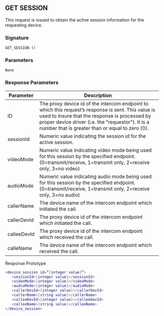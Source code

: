 ## GET SESSION

This request is issued to obtain the active session information for the requesting device.


### Signature

`GET_SESSION ()`


### Parameters

`None`


### Response Parameters

| Parameter | Description |
| --- | --- |
| ID | The proxy device id of the intercom endpoint to which this request’s response is sent.  This value is used to insure that the response is processed by proper device driver (i.e. the "requestor"). It is a number that is greater than or equal to zero (0). |
| sessionId | Numeric value indicating the session id for the active session. |
| videoMode |Numeric value indicating video mode being used for this session by the specified endpoint. (0=transmit/receive, 1=transmit only, 2=receive only, 3=no video) |
| audioMode | Numeric value indicating audio mode being used for this session by the specified endpoint. (0=transmit/receive, 1=transmit only, 2=receive only, 3=no audio) |
| callerName | The device name of the intercom endpoint which initiated the call. |
| callerDevId | The proxy device id of the intercom endpoint which initiated the call. |
| calleeDevId | The proxy device id of the intercom endpoint which received the call. |
| calleName |The device name of the intercom endpoint which received the call. |


Response Prototype

```lua
<device_session id=”[integer value]”>
   <sessionId>[integer value]</sessionId>
   <videoMode>[integer value]</videoMode>
   <audioMode>[integer value]</audioMode>
   <callerDevId>[integer value]</callerDevId>
   <callerName>[string value]</callerName>
   <calleeDevId>[integer value]</calleeDevId>
   <calleeName>[string value]</calleeName>
</device_session>
```
